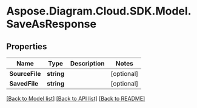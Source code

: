# Aspose.Diagram.Cloud.SDK.Model.SaveAsResponse
## Properties

Name | Type | Description | Notes
------------ | ------------- | ------------- | -------------
**SourceFile** | **string** |  | [optional] 
**SavedFile** | **string** |  | [optional] 

[[Back to Model list]](../README.md#documentation-for-models) [[Back to API list]](../README.md#documentation-for-api-endpoints) [[Back to README]](../README.md)

